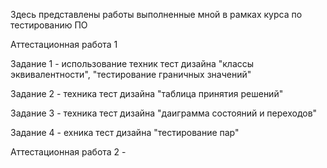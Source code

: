 Здесь представлены работы выполненные мной в рамках курса по тестированию ПО

Аттестационная работа 1 

Задание 1 - использование техник тест дизайна "классы эквивалентности", "тестирование граничных значений"

Задание 2 - техника тест дизайна "таблица принятия решений"

Задание 3 - техника тест дизайна "даиграмма состояний и переходов"

Задание 4 - ехника тест дизайна "тестирование пар"

Аттестационная работа 2 - 
